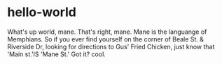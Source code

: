 # hello-world
What's up world, mane.
That's right, mane. Mane is the languange of Memphians. So if you ever find yourself on the corner of Beale St. & Riverside Dr, looking for directions to Gus' Fried Chicken, just know that 'Main st.'IS 'Mane St.' Got it? cool.
